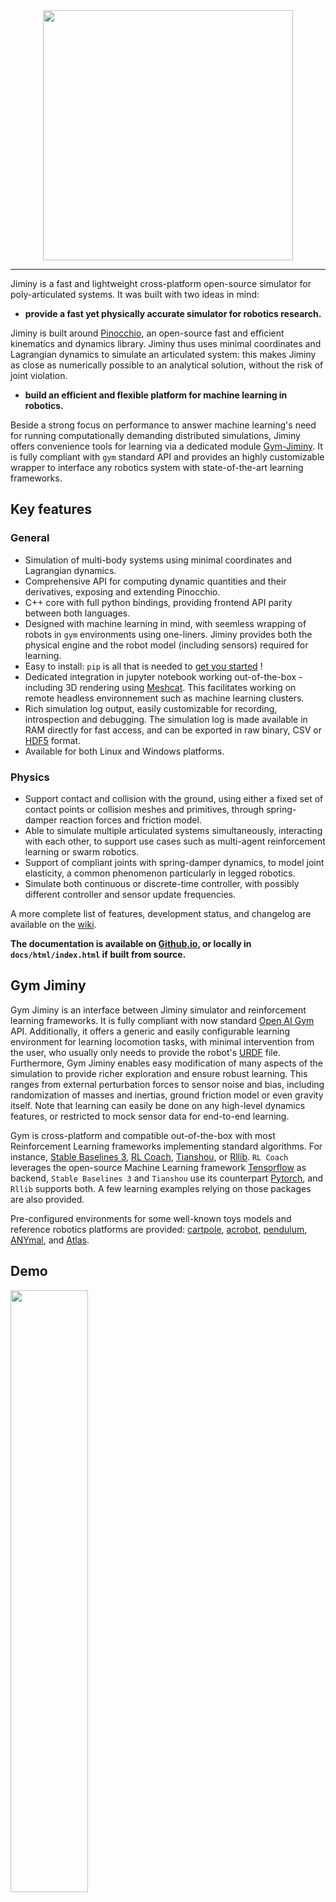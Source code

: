 <div align="center">
  <a href="#"><img width="400px" height="auto" src="https://raw.github.com/Wandercraft/jiminy/readme/jiminy_logo.svg"></a>
</div>

____


Jiminy is a fast and lightweight cross-platform open-source simulator for poly-articulated systems. It was built with two ideas in mind:

- **provide a fast yet physically accurate simulator for robotics research.**

Jiminy is built around [Pinocchio](https://github.com/stack-of-tasks/pinocchio), an open-source fast and efficient kinematics and dynamics library. Jiminy thus uses minimal coordinates and Lagrangian dynamics to simulate an articulated system: this makes Jiminy as close as numerically possible to an analytical solution, without the risk of joint violation.

- **build an efficient and flexible platform for machine learning in robotics.**

Beside a strong focus on performance to answer machine learning's need for running computationally demanding distributed simulations, Jiminy offers convenience tools for learning via a dedicated module [Gym-Jiminy](#gym-jiminy). It is fully compliant with `gym` standard API and provides an highly customizable wrapper to interface any robotics system with state-of-the-art learning frameworks.

## Key features

### General

- Simulation of multi-body systems using minimal coordinates and Lagrangian dynamics.
- Comprehensive API for computing dynamic quantities and their derivatives, exposing and extending Pinocchio.
- C++ core with full python bindings, providing frontend API parity between both languages.
- Designed with machine learning in mind, with seemless wrapping of robots in `gym` environments using one-liners. Jiminy provides both the physical engine and the robot model (including sensors) required for learning.
- Easy to install: `pip` is all that is needed to [get you started](#getting-started) !
- Dedicated integration in jupyter notebook working out-of-the-box - including 3D rendering using [Meshcat](https://github.com/rdeits/MeshCat.jl). This facilitates working on remote headless environnement such as machine learning clusters.
- Rich simulation log output, easily customizable for recording, introspection and debugging. The simulation log is made available in RAM directly for fast access, and can be exported in raw binary, CSV or [HDF5](https://portal.hdfgroup.org/display/HDF5/Introduction+to+HDF5) format.
- Available for both Linux and Windows platforms.

### Physics

- Support contact and collision with the ground, using either a fixed set of contact points or collision meshes and primitives, through spring-damper reaction forces and friction model.
- Able to simulate multiple articulated systems simultaneously, interacting with each other, to support use cases such as multi-agent reinforcement learning or swarm robotics.
- Support of compliant joints with spring-damper dynamics, to model joint elasticity, a common phenomenon particularly in legged robotics.
- Simulate both continuous or discrete-time controller, with possibly different controller and sensor update frequencies.

A more complete list of features, development status, and changelog are available on the [wiki](https://github.com/Wandercraft/jiminy/wiki).

**The documentation is available on [Github.io](https://wandercraft.github.io/jiminy/), or locally in `docs/html/index.html` if built from source.**

## Gym Jiminy

Gym Jiminy is an interface between Jiminy simulator and reinforcement learning frameworks. It is fully compliant with now standard [Open AI Gym](https://github.com/openai/gym) API. Additionally, it offers a generic and easily configurable learning environment for learning locomotion tasks, with minimal intervention from the user, who usually only needs to provide the robot's [URDF](https://wiki.ros.org/urdf) file. Furthermore, Gym Jiminy enables easy modification of many aspects of the simulation to provide richer exploration and ensure robust learning. This ranges from external perturbation forces to sensor noise and bias, including randomization of masses and inertias, ground friction model or even gravity itself. Note that learning can
easily be done on any high-level dynamics features, or restricted to mock sensor data for end-to-end learning.

Gym is cross-platform and compatible out-of-the-box with most Reinforcement Learning frameworks implementing standard algorithms. For instance, [Stable Baselines 3](https://github.com/DLR-RM/stable-baselines3), [RL Coach](https://github.com/NervanaSystems/coach), [Tianshou](https://github.com/thu-ml/tianshou), or [Rllib](https://github.com/ray-project/ray). `RL Coach` leverages the open-source Machine Learning framework [Tensorflow](https://github.com/tensorflow/tensorflow) as backend, `Stable Baselines 3` and  `Tianshou` use its counterpart [Pytorch](https://pytorch.org/), and `Rllib` supports both. A few learning examples relying on those packages are also provided.

Pre-configured environments for some well-known toys models and reference robotics platforms are provided: [cartpole](https://gym.openai.com/envs/CartPole-v1/), [acrobot](https://gym.openai.com/envs/Acrobot-v1/), [pendulum](https://gym.openai.com/envs/Pendulum-v0/), [ANYmal](https://www.anymal-research.org/#getting-started), and [Atlas](https://www.bostondynamics.com/atlas).

## Demo

<a href="./examples/tutorial.ipynb"> <img src="https://raw.github.com/Wandercraft/jiminy/readme/jiminy_plot_log.png" alt="" width="49.7%"/> <img src="https://raw.github.com/Wandercraft/jiminy/readme/jiminy_viewer_open.png" alt="" width="49.7%"/>
<img src="https://raw.github.com/Wandercraft/jiminy/readme/jiminy_tensorboard_cartpole.png" alt="" width="100%"/>
<img src="https://raw.github.com/Wandercraft/jiminy/readme/jiminy_learning_acrobot.gif" alt="" width="49.7%"/> <img src="https://raw.github.com/Wandercraft/jiminy/readme/jiminy_learning_cartpole.gif" alt="" width="49.7%"/> </a>

## Getting started

Jiminy is compatible with Linux and Windows and supports Python3.6+. Jiminy is distributed on PyPi for Python 3.6/3.7/3.8 on Linux and Windows 10, and can be installed using `pip`:

```bash
python -m pip install jiminy_py
```

Detailed installation instructions, including building from source, are available [here](./INSTALL.md).
